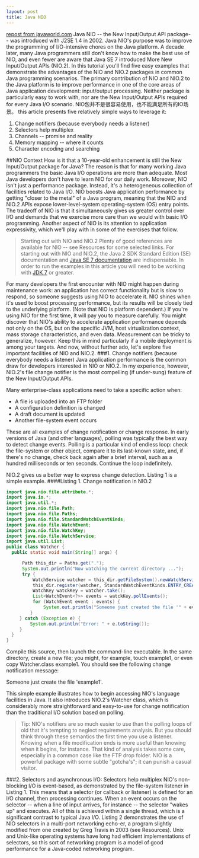 ```yaml
---
layout: post
title: Java NIO
---
```


[repost from javaworld.com](http://www.javaworld.com/article/2078654/java-se/five-ways-to-maximize-java-nio-and-nio-2.html)
Java NIO -- the New Input/Output API package-- was introduced with J2SE 1.4 in 2002.  Java NIO's purpose was to improve the programming of I/O-intensive chores on the Java platform. A decade later, many Java programmers still don't know how to make the best use of NIO, and even fewer are aware that Java SE 7 introduced More New Input/Output APIs (NIO.2). In this tutorial you'll find five easy examples that demonstrate the advantages of the NIO and NIO.2 packages in common Java programming scenarios.
The primary contribution of NIO and NIO.2 to the Java platform is to improve performance in one of the core areas of Java application development: input/output processing. Neither package is particularly easy to work with, nor are the New Input/Output APIs required for every Java I/O scenario. 
NIO包并不是很容易使用，也不能满足所有的IO场景。
this article presents five relatively simple ways to leverage it:

1. Change notifiers (because everybody needs a listener)
2. Selectors help multiplex
3. Channels -- promise and reality
4. Memory mapping -- where it counts
5. Character encoding and searching

##NIO Context
How is it that a 10-year-old enhancement is still the New Input/Output package for Java? The reason is that for many working Java programmers the basic Java I/O operations are more than adequate. Most Java developers don't have to learn NIO for our daily work. Moreover, NIO isn't just a performance package. Instead, it's a heterogeneous collection of facilities related to Java I/O. NIO boosts Java application performance by getting "closer to the metal" of a Java program, meaning that the NIO and NIO.2 APIs expose lower-level-system operating-system (OS) entry points. The tradeoff of NIO is that it simultaneously gives us greater control over I/O and demands that we exercise more care than we would with basic I/O programming. Another aspect of NIO is its attention to application expressivity, which we'll play with in some of the exercises that follow.

>Starting out with NIO and NIO.2
Plenty of good references are available for NIO -- see Resources for some selected links. For starting out with NIO and NIO.2, the Java 2 SDK Standard Edition (SE) documentation and [Java SE 7 documentation](http://docs.oracle.com/javase/7/docs/api/java/nio/file/package-summary.html) are indispensable. In order to run the examples in this article you will need to be working with [JDK 7](http://www.oracle.com/technetwork/java/javase/downloads/java-se-jdk-7-download-432154.html) or greater.

For many developers the first encounter with NIO might happen during maintenance work: an application has correct functionality but is slow to respond, so someone suggests using NIO to accelerate it. NIO shines when it's used to boost processing performance, but its results will be closely tied to the underlying platform. (Note that NIO is platform dependent.) If you're using NIO for the first time, it will pay you to measure carefully. You might discover that NIO's ability to accelerate application performance depends not only on the OS, but on the specific JVM, host virtualization context, mass storage characteristics, and even data. Measurement can be tricky to generalize, however. Keep this in mind particularly if a mobile deployment is among your targets.
And now, without further ado, let's explore five important facilities of NIO and NIO.2.
###1. Change notifiers (because everybody needs a listener)
Java application performance is the common draw for developers interested in NIO or NIO.2. In my experience, however, NIO.2's file change notifier is the most compelling (if under-sung) feature of the New Input/Output APIs.

Many enterprise-class applications need to take a specific action when:
- A file is uploaded into an FTP folder
- A configuration definition is changed
- A draft document is updated
- Another file-system event occurs

These are all examples of change notification or change response. In early versions of Java (and other languages), polling was typically the best way to detect change events. Polling is a particular kind of endless loop: check the file-system or other object, compare it to its last-known state, and, if there's no change, check back again after a brief interval, such as a hundred milliseconds or ten seconds. Continue the loop indefinitely.

NIO.2 gives us a better way to express change detection. Listing 1 is a simple example.
####Listing 1. Change notification in NIO.2
```java
import java.nio.file.attribute.*;
import java.io.*;
import java.util.*;
import java.nio.file.Path;
import java.nio.file.Paths;
import java.nio.file.StandardWatchEventKinds;
import java.nio.file.WatchEvent;
import java.nio.file.WatchKey;
import java.nio.file.WatchService;
import java.util.List;
public class Watcher {
  public static void main(String[] args) {

      Path this_dir = Paths.get(".");    
      System.out.println("Now watching the current directory ...");  
      try {
          WatchService watcher = this_dir.getFileSystem().newWatchService();
          this_dir.register(watcher, StandardWatchEventKinds.ENTRY_CREATE);
          WatchKey watckKey = watcher.take();
          List<WatchEvent<?>> events = watckKey.pollEvents();
          for (WatchEvent event : events) {
              System.out.println("Someone just created the file '" + event.context().toString() + "'.");
         }
     } catch (Exception e) {
         System.out.println("Error: " + e.toString());
     }
  }
}
```

Compile this source, then launch the command-line executable. In the same directory, create a new file; you might, for example, touch example1, or even copy Watcher.class example1. You should see the following change notification message:

Someone just create the file 'example1'.

This simple example illustrates how to begin accessing NIO's language facilities in Java. It also introduces NIO.2's Watcher class, which is considerably more straightforward and easy-to-use for change notification than the traditional I/O solution based on polling.

>Tip:
NIO's notifiers are so much easier to use than the polling loops of old that it's tempting to neglect requirements analysis. But you should think through these semantics the first time you use a listener. Knowing when a file modification ends is more useful than knowing when it begins, for instance. That kind of analysis takes some care, especially in a common case like the FTP drop folder. NIO is a powerful package with some subtle "gotcha's"; it can punish a casual visitor.

###2. Selectors and asynchronous I/O: Selectors help multiplex
NIO's non-blocking I/O is event-based, as demonstrated by the file-system listener in Listing 1. This means that a selector (or callback or listener) is defined for an I/O channel, then processing continues. When an event occurs on the selector -- when a line of input arrives, for instance -- the selector "wakes up" and executes. All of this is achieved within a single thread, which is a significant contrast to typical Java I/O.
Listing 2 demonstrates the use of NIO selectors in a multi-port networking echo-er, a program slightly modified from one created by Greg Travis in 2003 (see Resources). Unix and Unix-like operating systems have long had efficient implementations of selectors, so this sort of networking program is a model of good performance for a Java-coded networking program.